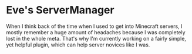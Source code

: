 # Eve's ServerManager

When I think back of the time when I used to get into Minecraft servers, I mostly remember a huge amount of headaches because I was completely lost in the whole meta.
That's why I'm currently working on a fairly simple, yet helpful plugin, which can help server novices like I was.

